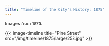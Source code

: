 ```yaml
---
title: "Timeline of the City's History: 1875"
---
```

Images from 1875:

{{< image-timeline title="Pine Street" src="/img/timeline/1875/large/258.jpg" >}}